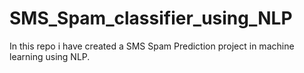 # SMS_Spam_classifier_using_NLP
In this repo i have created a SMS Spam Prediction project in machine learning using NLP.

